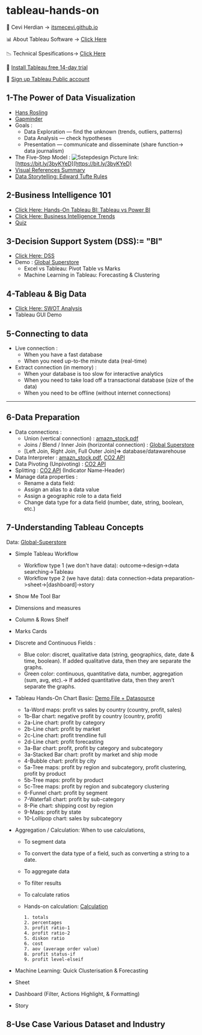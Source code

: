 # tableau-hands-on



<span>&#129311;</span> Cevi Herdian -> [itsmecevi.github.io](https://itsmecevi.github.io/) 

<span>&#128202;</span> About Tableau Software -> [Click Here](https://www.tableau.com/about)

<span>&#128201;</span> Technical Spesifications-> [Click Here](https://github.com/itsmecevi/Tableau-Technical-Specifications/blob/master/Tableau-Technical%20Specifications.pdf)

<span>&#xf108;</span> [Install Tableau free 14-day trial](https://www.tableau.com/en-gb/products/trial)

<span>&#xf108;</span> [Sign up Tableau Public account](https://public.tableau.com/s/)


## 1-The Power of Data Visualization

* [Hans Rosling](https://www.youtube.com/watch?v=jbkSRLYSojo)
* [Gapminder](https://www.gapminder.org/)
* Goals : 
     * Data Exploration — find the unknown (trends, outliers, patterns)
     * Data Analysis — check hypotheses
     * Presentation — communicate and disseminate (share function-> data journalism)
* The Five-Step Model :
![5stepdesign](https://user-images.githubusercontent.com/27078712/72888440-266b7800-3d40-11ea-8668-db66477a76fb.png)
Picture link: [https://bit.ly/3byKYeD](https://bit.ly/3byKYeD)
* [Visual References Summary](https://github.com/itsmecevi/visualreferences/blob/master/VisualReferences-SQLBI.pdf)
* [Data Storytelling: Edward Tufte Rules](https://docs.google.com/presentation/d/1zBK1Lny6N_8-8UhYsvbdbUpiBV2K_6-KUx-e6JkmQuw/edit?usp=sharing)

## 2-Business Intelligence 101
 
* [Click Here: Hands-On Tableau BI: Tableau vs Power BI](https://docs.google.com/presentation/d/1a1-lRjjwSYBv4IUw5aLWeRr7x9JESrR8qkHR-Ug1u_4/edit?usp=sharing)
* [Click Here: Business Intelligence Trends](https://www.tableau.com/reports/business-intelligence-trends)
* [Quiz](https://forms.gle/zQpJANaynKiVL8bz8)


## 3-Decision Support System (DSS):= "BI"

* [Click Here: DSS](https://docs.google.com/presentation/d/1_Gp2_J6BrfddSLpv5bSxnpqudwgWZA3UklM3IGG6pMI/edit?usp=sharing)
* Demo : [Global Superstore](https://github.com/itsmecevi/global-superstore-new)
    * Excel vs Tableau: Pivot Table vs Marks
    * Machine Learning in Tableau: Forecasting & Clustering

## 4-Tableau & Big Data

* [Click Here: SWOT Analysis](https://docs.google.com/presentation/d/1_HzgnLBup74XiDjfenyEayHecj6sT7uNll8BspKSd4Q/edit?usp=sharing)
* Tableau GUI Demo

## 5-Connecting to data

* Live connection :
     * When you have a fast database
     * When you need up-to-the minute data (real-time)
* Extract connection (in memory) :
     * When your database is too slow for interactive analytics
     * When you need to take load off a transactional database (size of the data)
     * When you need to be offline (without internet connections)
     
___________


## 6-Data Preparation

* Data connections :
   * Union (vertical connection) : [amazn_stock.pdf](https://public.tableau.com/s/sites/default/files/media/amzn_stock.pdf)
   * Joins / Blend / Inner Join (horizontal connection) : [Global Superstore](https://github.com/itsmecevi/global-superstore-new)
   * [Left Join, Right Join, Full Outer Join]=> database/datawarehouse
* Data Interpreter : [amazn_stock.pdf](https://public.tableau.com/s/sites/default/files/media/amzn_stock.pdf), [CO2 API](https://github.com/itsmecevi/World-Data-CO2-API/blob/master/API_EN.ATM.CO2E.PC_DS2_en_excel_v2_247989.xls)
* Data Pivoting (Unpivoting) : [CO2 API](https://github.com/itsmecevi/World-Data-CO2-API/blob/master/API_EN.ATM.CO2E.PC_DS2_en_excel_v2_247989.xls)
* Splitting : [CO2 API](https://github.com/itsmecevi/World-Data-CO2-API/blob/master/API_EN.ATM.CO2E.PC_DS2_en_excel_v2_247989.xls) (Indicator Name-Header)
* Manage data properties :
   * Rename a data field:
   * Assign an alias to a data value
   * Assign a geographic role to a data field
   * Change data type for a data field (number, date, string, boolean, etc.)
   
   
## 7-Understanding Tableau Concepts

Data: [Global-Superstore](https://github.com/itsmecevi/global-superstore-new/blob/master/Global%20Superstore.xls)

* Simple Tableau Workflow 
  * Workflow type 1 (we don't have data): outcome->design->data searching->Tableau
  * Workflow type 2 (we have data): data connection->data preparation->sheet->[dashboard]->story
* Show Me Tool Bar
* Dimensions and measures
* Column & Rows Shelf
* Marks Cards
* Discrete and Continuous Fields :
  * Blue color: discret, qualitative data (string, geographics, date, date & time, boolean). If added qualitative data, then they are separate the graphs.
  * Green color: continuous, quantitative data, number, aggregation (sum, avg, etc).-> If added quantitative data, then they aren’t separate the graphs.
* Tableau Hands-On Chart Basic: [Demo File + Datasource](https://github.com/itsmecevi/hands-on-tableau)
  * 1a-Word maps: profit vs sales by country (country, profit, sales)
  * 1b-Bar chart: negative profit by country (country, profit)
  * 2a-Line chart: profit by category
  * 2b-Line chart: profit by market
  * 2c-Line chart: profit trendline full
  * 2d-Line chart: profit forecasting
  * 3a-Bar chart: profit, profit by category and subcategory
  * 3a-Stacked Bar chart: profit by market and ship mode
  * 4-Bubble chart: profit by city
  * 5a-Tree maps: profit by region and subcategory, profit clustering, profit by product
  * 5b-Tree maps: profit by product
  * 5c-Tree maps: profit by region and subcategory clustering
  * 6-Funnel chart: profit by segment
  * 7-Waterfall chart: profit by sub-category
  * 8-Pie chart: shipping cost by region
  * 9-Maps: profit by state
  * 10-Lollipop chart: sales by subcategory
  
* Aggregation / Calculation: When to use calculations,
  * To segment data
  * To convert the data type of a field, such as converting a string to a date.
  * To aggregate data
  * To filter results
  * To calculate ratios
  * Hands-on calculation: [Calculation](https://github.com/itsmecevi/calculation-tableau)
  
        1. totals
        2. percentages
        3. profit ratio-1
        4. profit ratio-2
        5. diskon ratio
        6. cost
        7. aov (average order value)
        8. profit status-if
        9. profit level-elseif
        
* Machine Learning: Quick Clusterisation & Forecasting
* Sheet
* Dashboard (Filter, Actions Highlight, & Formatting)
* Story


## 8-Use Case Various Dataset and Industry





